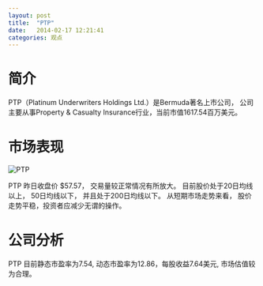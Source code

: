 ```yaml
---
layout: post
title:  "PTP"
date:   2014-02-17 12:21:41
categories: 观点
---
```


# 简介
PTP（Platinum Underwriters Holdings Ltd.）是Bermuda著名上市公司，
公司主要从事Property & Casualty Insurance行业，当前市值1617.54百万美元。

# 市场表现

![PTP](http://finviz.com/chart.ashx?t=PTP&ty=c&ta=1&p=d&s=l)

PTP 昨日收盘价 $57.57，
交易量较正常情况有所放大。
目前股价处于20日均线以上，
50日均线以下，
并且处于200日均线以下。
从短期市场走势来看，
股价走势平稳，投资者应减少无谓的操作。

# 公司分析
PTP 目前静态市盈率为7.54, 动态市盈率为12.86，每股收益7.64美元,
市场估值较为合理。

